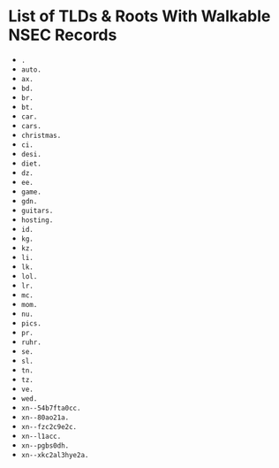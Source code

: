 # List of TLDs & Roots With Walkable NSEC Records

* `.`
* `auto.`
* `ax.`
* `bd.`
* `br.`
* `bt.`
* `car.`
* `cars.`
* `christmas.`
* `ci.`
* `desi.`
* `diet.`
* `dz.`
* `ee.`
* `game.`
* `gdn.`
* `guitars.`
* `hosting.`
* `id.`
* `kg.`
* `kz.`
* `li.`
* `lk.`
* `lol.`
* `lr.`
* `mc.`
* `mom.`
* `nu.`
* `pics.`
* `pr.`
* `ruhr.`
* `se.`
* `sl.`
* `tn.`
* `tz.`
* `ve.`
* `wed.`
* `xn--54b7fta0cc.`
* `xn--80ao21a.`
* `xn--fzc2c9e2c.`
* `xn--l1acc.`
* `xn--pgbs0dh.`
* `xn--xkc2al3hye2a.`
